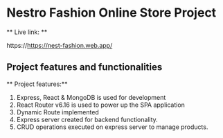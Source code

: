 # Nestro Fashion Online Store Project

** Live link: ** 

https://https://nest-fashion.web.app/

 

## Project features and functionalities 

** Project features:**
1. Express, React & MongoDB is used for development
2. React Router v6.16 is used to power up the SPA application
3. Dynamic Route implemented
4. Express server created for backend functionality.
5. CRUD operations executed on express server to manage products.